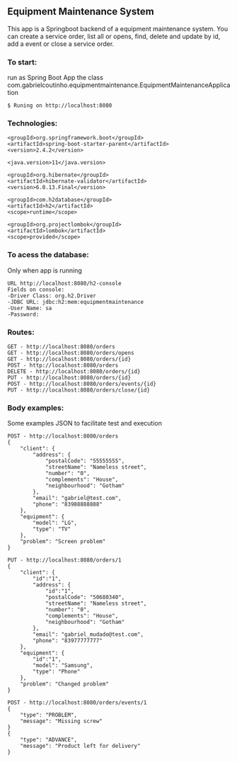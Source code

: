## Equipment Maintenance System
This app is a Springboot backend of a equipment maintenance system. You can create a service order, list all or opens, find, delete and update by id, add a event or close a service order. 

### To start:

run as Spring Boot App the class com.gabrielcoutinho.equipmentmaintenance.EquipmentMaintenanceApplication

```shell
$ Runing on http://localhost:8080
```

### Technologies:

```shell
<groupId>org.springframework.boot</groupId>
<artifactId>spring-boot-starter-parent</artifactId>
<version>2.4.2</version>
```
```shell
<java.version>11</java.version>
```
```shell
<groupId>org.hibernate</groupId>
<artifactId>hibernate-validator</artifactId>
<version>6.0.13.Final</version>
```
```shell
<groupId>com.h2database</groupId>
<artifactId>h2</artifactId>
<scope>runtime</scope>
```
```shell
<groupId>org.projectlombok</groupId>
<artifactId>lombok</artifactId>
<scope>provided</scope>
```
### To acess the database:

Only when app is running <br />
```shell
URL http://localhost:8080/h2-console
Fields on console: 
-Driver Class: org.h2.Driver 
-JDBC URL: jdbc:h2:mem:equipmentmaintenance
-User Name: sa
-Password:
```
### Routes:
```shell
GET - http://localhost:8080/orders
GET - http://localhost:8080/orders/opens
GET - http://localhost:8080/orders/{id}
POST - http://localhost:8080/orders
DELETE - http://localhost:8080/orders/{id}
PUT - http://localhost:8080/orders/{id}
POST - http://localhost:8080/orders/events/{id}
PUT - http://localhost:8080/orders/close/{id}
```

### Body examples:
Some examples JSON to facilitate test and execution <br />

```shell
POST - http://localhost:8080/orders
{
    "client": {
        "address": {
            "postalCode": "55555555",
            "streetName": "Nameless street",
            "number": "0",
            "complements": "House",
            "neighbourhood": "Gotham"
        },
        "email": "gabriel@test.com",
        "phone": "83988888888"
    },
    "equipment": {
        "model": "LG",
        "type": "TV"
    },
    "problem": "Screen problem"
}
```

```shell
PUT - http://localhost:8080/orders/1
{
    "client": {
        "id":"1",
        "address": {
            "id":"1",
            "postalCode": "50680340",
            "streetName": "Nameless street",
            "number": "0",
            "complements": "House",
            "neighbourhood": "Gotham"
        },
        "email": "gabriel_mudado@test.com",
        "phone": "83977777777"
    },
    "equipment": {
        "id":"1",
        "model": "Samsung",
        "type": "Phone"
    },
    "problem": "Changed problem"
}
```

```shell
POST - http://localhost:8080/orders/events/1
{
    "type": "PROBLEM",
    "message": "Missing screw"
}
{
    "type": "ADVANCE",
    "message": "Product left for delivery"
}
```
